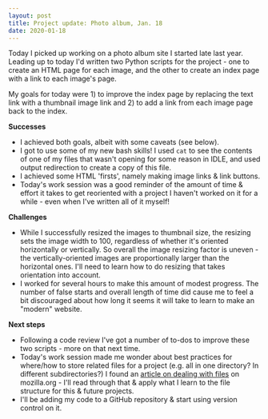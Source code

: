 ```yaml
---
layout: post
title: Project update: Photo album, Jan. 18
date: 2020-01-18
---
```


Today I picked up working on a photo album site I started late last year. Leading up to today I'd written two Python scripts for the project - one to create an HTML page for each image, and the other to create an index page with a link to each image's page. 

My goals for today were 1) to improve the index page by replacing the text link with a thumbnail image link and 2) to add a link from each image page back to the index. 

**Successes**
* I achieved both goals, albeit with some caveats (see below).
* I got to use some of my new bash skills! I used `cat` to see the contents of one of my files that wasn't opening for some reason in IDLE, and used output redirection to create a copy of this file. 
* I achieved some HTML 'firsts', namely making image links & link buttons. 
* Today's work session was a good reminder of the amount of time & effort it takes to get reoriented with a project I haven't worked on it for a while - even when I've written all of it myself!

**Challenges**
* While I successfully resized the images to thumbnail size, the resizing sets the image width to 100, regardless of whether it's oriented horizontally or vertically. So overall the image resizing factor is uneven - the vertically-oriented images are proportionally larger than the horizontal ones. I'll need to learn how to do resizing that takes orientation into account. 
* I worked for several hours to make this amount of modest progress. The number of false starts and overall length of time did cause me to feel a bit discouraged about how long it seems it will take to learn to make an "modern" website. 

**Next steps**
* Following a code review I've got a number of to-dos to improve these two scripts - more on that next time. 
* Today's work session made me wonder about best practices for where/how to store related files for a project (e.g. all in one directory? In different subdirectories?) I found an [article on dealing with files](https://developer.mozilla.org/en-US/docs/Learn/Getting_started_with_the_web/Dealing_with_files) on mozilla.org - I'll read through that & apply what I learn to the file structure for this & future projects.
* I'll be adding my code to a GitHub repository & start using version control on it. 
